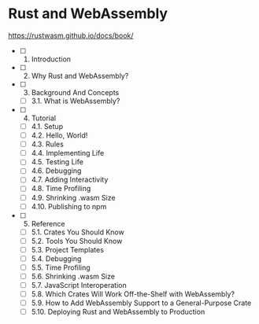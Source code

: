 # Rust and WebAssembly

<https://rustwasm.github.io/docs/book/>

- [ ] 1. Introduction
- [ ] 2. Why Rust and WebAssembly?
- [ ] 3. Background And Concepts
  - [ ] 3.1. What is WebAssembly?
- [ ] 4. Tutorial
  - [ ] 4.1. Setup
  - [ ] 4.2. Hello, World!
  - [ ] 4.3. Rules
  - [ ] 4.4. Implementing Life
  - [ ] 4.5. Testing Life
  - [ ] 4.6. Debugging
  - [ ] 4.7. Adding Interactivity
  - [ ] 4.8. Time Profiling
  - [ ] 4.9. Shrinking .wasm Size
  - [ ] 4.10. Publishing to npm
- [ ] 5. Reference
  - [ ] 5.1. Crates You Should Know
  - [ ] 5.2. Tools You Should Know
  - [ ] 5.3. Project Templates
  - [ ] 5.4. Debugging
  - [ ] 5.5. Time Profiling
  - [ ] 5.6. Shrinking .wasm Size
  - [ ] 5.7. JavaScript Interoperation
  - [ ] 5.8. Which Crates Will Work Off-the-Shelf with WebAssembly?
  - [ ] 5.9. How to Add WebAssembly Support to a General-Purpose Crate
  - [ ] 5.10. Deploying Rust and WebAssembly to Production
